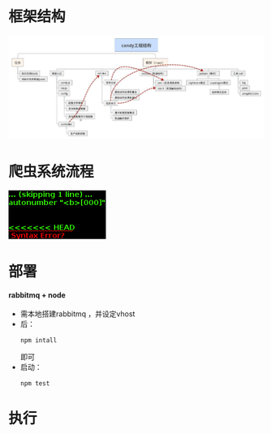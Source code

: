 # 框架结构

![system](docs/candy工程结构.jpg)

# 爬虫系统流程

![system](docs/candy.png)

# 部署

#### rabbitmq + node

* 需本地搭建rabbitmq ，并设定vhost
* 后：
    ```` js
    npm intall
    ````
    即可
* 启动： 
    ```` js
    npm test
    ````

# 执行

